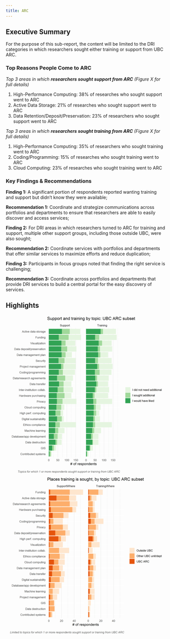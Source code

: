 ```yaml
---
title: ARC
---
```


## Executive Summary

For the purpose of this sub-report, the content will be limited to the DRI categories in which researchers sought either training or support from UBC ARC.       


### Top Reasons People Come to ARC


_Top 3 areas in which **researchers sought support from ARC** (Figure X for full details)_

1. High-Performance Computing: 38% of researches who sought support went to ARC
2. Active Data Storage: 21% of researches who sought support went to ARC
3. Data Retention/Deposit/Preservation: 23% of researchers who sought support went to ARC

_Top 3 areas in which **researchers sought training from ARC** (Figure X for full details)_

1. High-Performance Computing: 35% of researchers who sought training went to ARC
2. Coding/Programming:  15% of researches who sought training went to ARC
3. Cloud Computing:  23% of researches who sought training went to ARC

### Key Findings & Recommendations

**Finding 1:**  A significant portion of respondents reported wanting training and support but didn’t know they were available; 

**Recommendation 1:**  Coordinate and strategize communications across portfolios and departments to ensure that researchers are able to easily discover and access services; 
 
 
**Finding 2:**  For DRI areas in which researchers turned to ARC for training and support, multiple other support groups, including those outside UBC, were also sought;  

**Recommendation 2:**  Coordinate services with portfolios and departments that offer similar services to maximize efforts and reduce duplication; 


**Finding 3:**  Participants in focus groups noted that finding the right service is challenging; 

**Recommendation 3:**  Coordinate across portfolios and departments that provide DRI services to build a central portal for the easy discovery of services. 


## Highlights

<img class="figure-sub" alt="Need for support/training" src="graphs/UBC_ARC_support-training.png">

<img class="figure-sub" alt="Places support is sought" src="graphs/UBC_ARC_where.png">

